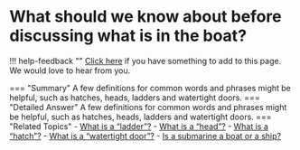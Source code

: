 # What should we know about before discussing what is in the boat?

!!! help-feedback ""
    [Click here](https://replace.md) if you have something to add to this page. We would love to hear from you.

=== "Summary"
    A few definitions for common words and phrases might be helpful, such as hatches, heads, ladders and watertight doors.
=== "Detailed Answer"
    A few definitions for common words and phrases might be helpful, such as hatches, heads, ladders and watertight doors.
=== "Related Topics"
    - [What is a “ladder”?](./what-is-a-ladder.md)
    - [What is a “head”?](./what-is-a-head.md)
    - [What is a “hatch”?](./what-is-a-hatch.md)
    - [What is a “watertight door”?](./what-is-a-watertight-door.md)
    - [Is a submarine a boat or a ship?](./is-a-submarine-a-boat-or-a-ship.md)
